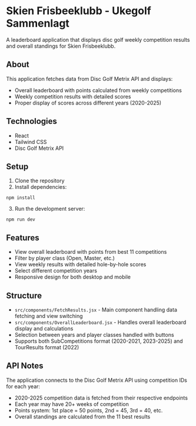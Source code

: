 # Skien Frisbeeklubb - Ukegolf Sammenlagt

A leaderboard application that displays disc golf weekly competition results and overall standings for Skien Frisbeeklubb.

## About

This application fetches data from Disc Golf Metrix API and displays:

- Overall leaderboard with points calculated from weekly competitions
- Weekly competition results with detailed scores
- Proper display of scores across different years (2020-2025)

## Technologies

- React
- Tailwind CSS
- Disc Golf Metrix API

## Setup

1. Clone the repository
2. Install dependencies:

```
npm install
```

3. Run the development server:

```
npm run dev
```

## Features

- View overall leaderboard with points from best 11 competitions
- Filter by player class (Open, Master, etc.)
- View weekly results with detailed hole-by-hole scores
- Select different competition years
- Responsive design for both desktop and mobile

## Structure

- `src/components/FetchResults.jsx` - Main component handling data fetching and view switching
- `src/components/OverallLeaderboard.jsx` - Handles overall leaderboard display and calculations
- Selection between years and player classes handled with buttons
- Supports both SubCompetitions format (2020-2021, 2023-2025) and TourResults format (2022)

## API Notes

The application connects to the Disc Golf Metrix API using competition IDs for each year:

- 2020-2025 competition data is fetched from their respective endpoints
- Each year may have 20+ weeks of competition
- Points system: 1st place = 50 points, 2nd = 45, 3rd = 40, etc.
- Overall standings are calculated from the 11 best results
